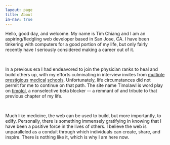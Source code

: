 ```yaml
---
layout: page
title: About
in-nav: true
---
```

<p>
Hello, good day, and welcome. My name is Tim Chiang and I am an aspiring/fledgling web developer based in San Jose, CA. I have been tinkering with computers for a good portion of my life, but only fairly recently have I seriously considered making a career out of it.
</p>
<br>
<p>
In a previous era I had endeavored to join the physician ranks to heal and build others up, with my efforts culminating in interview invites from <a title="SUNY Buffalo School of Medicine" href="http://medicine.buffalo.edu">multiple</a> <a title="UC San Diego School of Medicine" href="http://som.ucsd.edu">prestigious</a> <a title="Stony Brook School of Medicine" href="http://medicine.stonybrookmedicine.edu">medical</a> <a title="Albany School of Medicine" href="http://www.amc.edu/Academic/Undergraduate">schools</a>. Unfortunately, life circumstances did not permit for me to continue on that path. The site name Timolawl is word play on <a title="Wikipedia entry - Timolol" href="http://en.wikipedia.org/wiki/Timolol">timolol</a>, a nonselective beta blocker -- a remnant of and tribute to that previous chapter of my life.
</p>
<br>
<p>
Much like medicine, the web can be used to build, but more importantly, to edify. Personally, there is something immensely gratifying in knowing that I have been a positive force in the lives of others. I believe the web is unparalleled as a conduit through which individuals can create, share, and inspire. There is nothing like it, which is why I am here now.
</p>
<br>
